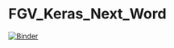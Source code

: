 # FGV_Keras_Next_Word
[![Binder](https://mybinder.org/badge_logo.svg)](https://mybinder.org/v2/gh/BernardoAflalo/FGV_Keras_Next_Word/master?filepath=https%3A%2F%2Fgithub.com%2FBernardoAflalo%2FFGV_Keras_Next_Word%2Fblob%2Fmaster%2Fkeras_next_word.ipynb)
